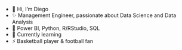 - 👋 Hi, I’m Diego
- ✨ Management Engineer, passionate about Data Science and Data Analysis
- 🌱 Power BI, Python, R/RStudio, SQL
- 👀 Currently learning
- ⚡ Basketball player & football fan


